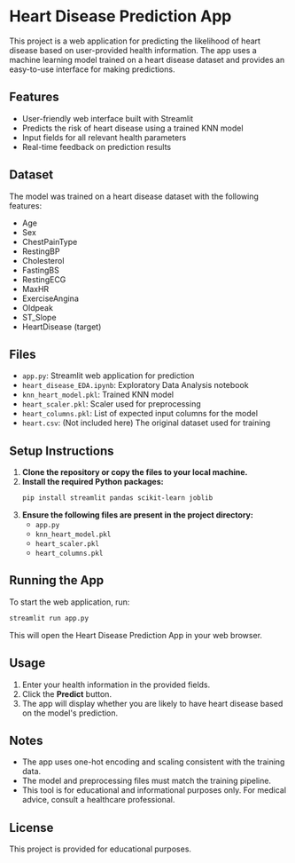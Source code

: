 # Heart Disease Prediction App

This project is a web application for predicting the likelihood of heart disease based on user-provided health information. The app uses a machine learning model trained on a heart disease dataset and provides an easy-to-use interface for making predictions.

## Features
- User-friendly web interface built with Streamlit
- Predicts the risk of heart disease using a trained KNN model
- Input fields for all relevant health parameters
- Real-time feedback on prediction results

## Dataset
The model was trained on a heart disease dataset with the following features:
- Age
- Sex
- ChestPainType
- RestingBP
- Cholesterol
- FastingBS
- RestingECG
- MaxHR
- ExerciseAngina
- Oldpeak
- ST_Slope
- HeartDisease (target)

## Files
- `app.py`: Streamlit web application for prediction
- `heart_disease_EDA.ipynb`: Exploratory Data Analysis notebook
- `knn_heart_model.pkl`: Trained KNN model
- `heart_scaler.pkl`: Scaler used for preprocessing
- `heart_columns.pkl`: List of expected input columns for the model
- `heart.csv`: (Not included here) The original dataset used for training

## Setup Instructions
1. **Clone the repository or copy the files to your local machine.**
2. **Install the required Python packages:**
   ```bash
   pip install streamlit pandas scikit-learn joblib
   ```
3. **Ensure the following files are present in the project directory:**
   - `app.py`
   - `knn_heart_model.pkl`
   - `heart_scaler.pkl`
   - `heart_columns.pkl`

## Running the App
To start the web application, run:
```bash
streamlit run app.py
```
This will open the Heart Disease Prediction App in your web browser.

## Usage
1. Enter your health information in the provided fields.
2. Click the **Predict** button.
3. The app will display whether you are likely to have heart disease based on the model's prediction.

## Notes
- The app uses one-hot encoding and scaling consistent with the training data.
- The model and preprocessing files must match the training pipeline.
- This tool is for educational and informational purposes only. For medical advice, consult a healthcare professional.

## License
This project is provided for educational purposes.
